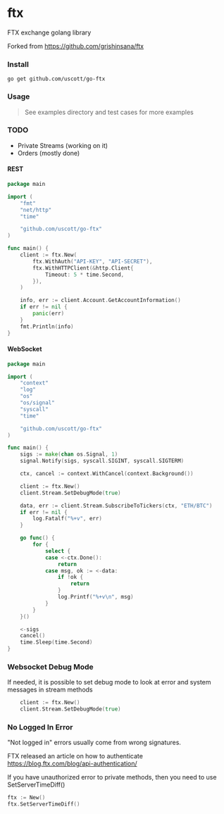 # ftx
FTX exchange golang library

Forked from https://github.com/grishinsana/ftx

### Install
```shell script
go get github.com/uscott/go-ftx
```

### Usage

> See examples directory and test cases for more examples

### TODO
- Private Streams (working on it)
- Orders (mostly done)

#### REST
```go
package main

import (
	"fmt"
	"net/http"
	"time"

	"github.com/uscott/go-ftx"
)

func main() {
	client := ftx.New(
		ftx.WithAuth("API-KEY", "API-SECRET"),
		ftx.WithHTTPClient(&http.Client{
			Timeout: 5 * time.Second,
		}),
	)

	info, err := client.Account.GetAccountInformation()
	if err != nil {
		panic(err)
	}
	fmt.Println(info)
}
```

#### WebSocket
```go
package main

import (
	"context"
	"log"
	"os"
	"os/signal"
	"syscall"
	"time"

	"github.com/uscott/go-ftx"
)

func main() {
    sigs := make(chan os.Signal, 1)
    signal.Notify(sigs, syscall.SIGINT, syscall.SIGTERM)

    ctx, cancel := context.WithCancel(context.Background())

    client := ftx.New()
    client.Stream.SetDebugMode(true)

    data, err := client.Stream.SubscribeToTickers(ctx, "ETH/BTC")
    if err != nil {
        log.Fatalf("%+v", err)
    }

    go func() {
        for {
            select {
            case <-ctx.Done():
                return
            case msg, ok := <-data:
                if !ok {
                    return
                }
                log.Printf("%+v\n", msg)
            }
        }
    }()

    <-sigs
    cancel()
    time.Sleep(time.Second)
}
```

### Websocket Debug Mode
If needed, it is possible to set debug mode to look at error and system messages in stream methods
```go
    client := ftx.New()
    client.Stream.SetDebugMode(true)
```

### No Logged In Error
"Not logged in" errors usually come from wrong signatures.

FTX released an article on how to authenticate https://blog.ftx.com/blog/api-authentication/

If you have unauthorized error to private methods, then you need to use SetServerTimeDiff()
```go
ftx := New()
ftx.SetServerTimeDiff()
```

